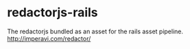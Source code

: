 redactorjs-rails
================

The redactorjs bundled as an asset for the rails asset pipeline. http://imperavi.com/redactor/